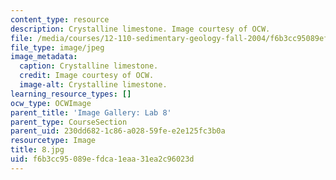 ```yaml
---
content_type: resource
description: Crystalline limestone. Image courtesy of OCW.
file: /media/courses/12-110-sedimentary-geology-fall-2004/f6b3cc95089efdca1eaa31ea2c96023d_8.jpg
file_type: image/jpeg
image_metadata:
  caption: Crystalline limestone.
  credit: Image courtesy of OCW.
  image-alt: Crystalline limestone.
learning_resource_types: []
ocw_type: OCWImage
parent_title: 'Image Gallery: Lab 8'
parent_type: CourseSection
parent_uid: 230dd682-1c86-a028-59fe-e2e125fc3b0a
resourcetype: Image
title: 8.jpg
uid: f6b3cc95-089e-fdca-1eaa-31ea2c96023d
---
```

